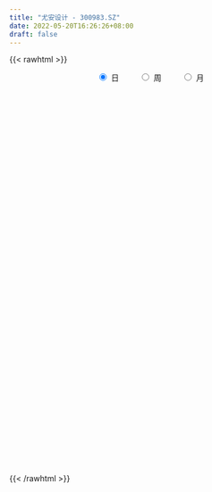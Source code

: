 ```yaml
---
title: "尤安设计 - 300983.SZ"
date: 2022-05-20T16:26:26+08:00
draft: false
---
```

{{< rawhtml >}}
    <div style="text-align: center">
        <label style="padding: 1rem;"><input style="margin-right: .5rem" type="radio" name="period" value="D" checked onclick="period_change(this)">日</label>
        <label style="padding: 1rem;"><input style="margin-right: .5rem" type="radio" name="period" value="W" onclick="period_change(this)">周</label>
        <label style="padding: 1rem;"><input style="margin-right: .5rem" type="radio" name="period" value="M" onclick="period_change(this)">月</label>
    </div>
    <div id="chart" style="height: 700px;"></div> 
    <script type="text/javascript">
        const D_v = [11079.14,8466.52,7576.9,8141.77,7343.32,17955.65,11078.6,7978.0,8664.98,4953.68,6227.68,7606.07,6706.65,8208.65,6464.78,5629.5,6562.04,11807.11,8351.2,5731.2,5397.33,5827.75,5153.0,5475.77,7697.0,5413.18,3607.1,12234.34,10724.2,7240.79,7511.09,6518.61,8890.75,6411.5,5117.07,4788.2,4640.17,5482.0,2907.58,3924.0,15754.06,8387.76,5102.17,4040.04,3916.0,5533.35,6529.73,4410.62,3383.19,3067.09,3626.32,3401.05,5752.51,6896.0,5556.0,7707.0,3594.46,4634.87,4930.41,4321.14,3323.06,3390.0,3055.0,5052.0,3719.07,4703.85,4039.07,14648.0,9499.0,7524.7,4949.57,4179.0,4913.72,8182.44,11640.61,4417.0,9862.25,6031.36,5304.25,3592.26,6396.0,5026.18,4367.94,4250.0,4994.32,5527.0,8854.0,6577.14,3718.0,5285.0,3021.0,4410.25,2504.1,3246.0,2357.1,2494.98,3778.98,1332.0,3089.0,1765.0,1495.0,1353.04,3218.06,1871.51,1675.46,1350.46,1904.0,1942.94,1971.0,2422.36,2974.36,2162.36,2131.0,5100.0,4713.02,2025.0,2348.0,3332.0,4136.34,2535.0,2058.0,1353.0,2161.51,1966.0,3697.0,3935.0,3738.0,3304.0,2021.0,2926.0,1785.0,1757.49,2439.0,6040.03,3066.0,2736.0,2330.05,4017.99,2809.0,3242.0,2393.98,2282.0,2305.0,2066.47,2554.51,5006.0,9137.48,4169.99,4105.12,3349.08,3431.0,3166.08,3502.95,4809.51,3092.0,3206.0,2091.0,1363.0,1445.8,1941.0,1742.0,2272.1,2841.0,2211.2,3521.0,4332.92,3413.79,2257.51,2536.0,3086.0,2953.6,3829.4,5389.76,4986.51,5309.53,1630.1,3374.0,1498.0,2730.0,1727.81,5635.0,4593.81,3258.0,3046.0,2748.0,2384.0,1946.0,7387.04,4618.52,4461.33,2635.19,3314.57,2488.86,4435.67,2145.15,2184.0,1832.0,1532.67,2004.67,1780.22,1465.67,2421.0,3039.09,1790.47,2037.08,1759.69,2709.0,2672.67,2232.0,3832.61,2407.0,1717.0,1545.0,1935.0,1961.72,1284.0,1581.0,1339.79,2889.0,1652.01,1661.08,7026.5,3391.01,4597.0,1701.33,2333.0,1321.0,2405.49,1427.24,1194.0,1726.0,2497.0,2004.72,3126.0,2699.0,3077.01,2376.09,2994.0,2295.0,1651.0,2005.0,6098.74,4684.6,2644.0,1766.39,1833.0,1829.0,1232.0,1148.39,1554.0]
const D_histogram = [0.0,-0.0358782906,-0.0375198882,-0.0345256631,-0.0186400198,0.2965714588,0.32400942,0.3130255012,0.151322466,0.022858611,-0.039071262,-0.0200851159,-0.0067128523,-0.0189494023,-0.0654296756,-0.0892486339,-0.1169273156,-0.034533033,-0.0768304207,-0.1407659599,-0.1944441961,-0.2082377555,-0.2279221963,-0.2667485815,-0.3854096772,-0.4733843467,-0.5055915657,-0.3288132428,-0.0937649806,0.0026947648,0.0915622342,0.1531836869,0.2470085999,0.265540909,0.2120174914,0.1446075696,0.0616275781,-0.0885817168,-0.1671198163,-0.1943487992,0.0440528104,0.0845410823,0.0559359315,0.0458189661,0.0237907122,0.0633758026,-0.030567912,-0.0974838159,-0.1519042267,-0.1367664968,-0.132004864,-0.1355908992,-0.0992205562,-0.1609573203,-0.251003034,-0.4604901304,-0.5137873394,-0.5608918597,-0.5097397754,-0.4060716613,-0.3073475627,-0.2608885602,-0.1936417969,-0.0409276822,0.0712194234,0.1720395081,0.2670069838,0.5207575333,0.7110120717,0.6623271923,0.6279253561,0.5248054657,0.3381388792,0.4366484778,0.3181668095,0.233431724,0.268789141,0.227797449,0.1034457719,-0.0114904137,0.0246167804,0.0722636832,0.076643298,0.1170683177,0.1581908703,0.1789761283,0.2459457895,0.1867353091,0.1386034995,-0.0029704466,-0.0842773075,-0.2114750321,-0.2665062947,-0.3615512272,-0.3676219705,-0.3967009165,-0.4824511766,-0.4961720446,-0.5878128332,-0.5843024588,-0.4957547425,-0.4052824081,-0.4029384184,-0.3427169772,-0.2894381616,-0.2292424154,-0.1954241138,-0.1411754852,-0.1174868637,-0.0743597313,-0.0090148754,-0.0052632796,-0.0000966866,-0.1532198045,-0.4265357863,-0.5078067177,-0.4862641405,-0.5298509084,-0.3427327724,-0.2331921538,-0.1455775964,-0.0536307861,0.0829205226,0.1717969286,0.3093421609,0.4356533069,0.5556050607,0.5555264367,0.5676596144,0.485961505,0.4475442869,0.4187414205,0.3946056111,0.4726782545,0.4928568249,0.4528693918,0.3838932194,0.3964911905,0.3961128536,0.3037552671,0.2676624683,0.1934506689,0.1262376058,0.0774959167,0.0599409872,0.1163237928,0.2662444876,0.3291190262,0.3806136758,0.3786508665,0.2703078692,0.240750124,0.2290271877,0.2330425368,0.1434342574,-0.0081431199,-0.084659709,-0.1284326899,-0.1739841244,-0.1865951775,-0.1781116339,-0.1372998755,-0.159100337,-0.1490782334,-0.1097233087,-0.0065710374,0.0054549414,0.0273685945,0.0242742198,-0.0499091834,-0.0312683253,-0.001939831,0.0504233858,-0.0451797307,-0.2577667565,-0.3915465042,-0.5797069193,-0.6376047409,-0.7197727211,-0.7071820856,-0.4644918108,-0.2717616127,-0.1453563242,-0.0444810993,-0.0777515532,-0.1236193625,-0.1306625423,0.0838542298,0.136071849,0.25901461,0.3107612817,0.2519213796,0.2200902263,0.0544686052,-0.0077628164,-0.0791306703,-0.0738077606,-0.0364817951,0.0024369339,0.0154193489,-0.0019720281,-0.1191715398,-0.3244222805,-0.4144568358,-0.4700077385,-0.5586738937,-0.7266305308,-0.7225877363,-0.6290875124,-0.3961927005,-0.2257181195,-0.0976840188,-0.0199706756,-0.0346234739,-0.0603738244,-0.0584072404,-0.0830723765,-0.0297736438,0.0709415374,0.1442427758,0.219802691,0.039598402,-0.0394778092,-0.3170532752,-0.4127620882,-0.5493429369,-0.581876167,-0.652738205,-0.6396751309,-0.5694072015,-0.4963026225,-0.5287821439,-0.5071074008,-0.6741938862,-0.7942197556,-0.7362479404,-0.744846474,-0.5313691858,-0.2761090085,-0.1082438867,0.1060570318,0.4420100665,0.6345680062,0.7799531784,0.8570162464,0.9197247949,0.8901951341,0.8495964809,0.8328843224,0.8301215233]
const D_fast = [0.0,-0.0448478632,-0.0558694329,-0.0615066235,-0.0502809852,0.3390733581,0.4475136743,0.5147861308,0.3909137121,0.2681645098,0.1964668213,0.2104316885,0.2221257389,0.2051518384,0.1423141462,0.0961830295,0.0392725189,0.1130335431,0.0515285503,-0.0475984789,-0.1498877641,-0.2157407623,-0.2924057523,-0.3979192828,-0.6129327978,-0.819253554,-0.9778586644,-0.8832836522,-0.6716766351,-0.5745431986,-0.4627851706,-0.3628677962,-0.2072907332,-0.1223731968,-0.1228922415,-0.154150271,-0.2217233679,-0.3940780921,-0.5143961456,-0.5902123283,-0.3407975161,-0.2791739736,-0.2937951415,-0.2924573654,-0.3085379413,-0.2531089002,-0.3546945928,-0.4459814507,-0.5383779182,-0.5574318125,-0.5856713956,-0.6231551557,-0.6115899517,-0.7135660459,-0.8663625181,-1.1909721472,-1.372716191,-1.5600436762,-1.6363265357,-1.634176337,-1.612289129,-1.6310522666,-1.6122159526,-1.4697337583,-1.3397817969,-1.1959518352,-1.0342326135,-0.6502926807,-0.2822851244,-0.1653882057,-0.0428087029,-0.0147272269,-0.1168590936,0.0908126245,0.0518726586,0.025495504,0.1280502063,0.1440078766,0.0455176425,-0.0722911465,-0.0300297573,0.0356830662,0.0592235055,0.1289156046,0.2095858748,0.2751151649,0.4035712734,0.3910446203,0.3775636856,0.2352471278,0.13287094,-0.0471955426,-0.1688533789,-0.3542861181,-0.4522623541,-0.5805165292,-0.7868795835,-0.9246434626,-1.1632374595,-1.3058026998,-1.3411936692,-1.3520419367,-1.4504325516,-1.4758903547,-1.4949710796,-1.4920859372,-1.507123664,-1.4881689067,-1.4938520011,-1.4693148016,-1.4062236646,-1.4037878887,-1.3986454673,-1.5900735363,-1.9700234646,-2.1782460756,-2.2782695334,-2.4543190285,-2.3528840855,-2.3016415054,-2.250421347,-2.1718822333,-2.0146007939,-1.8827751557,-1.6678943833,-1.4326699105,-1.1738168915,-1.0350139064,-0.8809658251,-0.8411735582,-0.7677047046,-0.6918222159,-0.6173066225,-0.4210644155,-0.2776716388,-0.2044417239,-0.1774445915,-0.0657238228,0.0329260537,0.016507284,0.0473301022,0.02148097,-0.0141726916,-0.0435404015,-0.0461100842,0.0393536696,0.2558354862,0.4009897815,0.54763785,0.6403377573,0.5995717273,0.6302015131,0.6757353737,0.7380113571,0.684261642,0.5306484846,0.4329669684,0.357085815,0.2680383493,0.2087785019,0.1727341371,0.1792209266,0.1176453808,0.090397926,0.1023220235,0.2038315356,0.2172212497,0.2459770514,0.2489512317,0.1622905326,0.1731143093,0.201957846,0.2669269092,0.1600288601,-0.1169998549,-0.3486662287,-0.6817533736,-0.8990523803,-1.1611635408,-1.3253684268,-1.1988011047,-1.0740113098,-0.9839451023,-0.8941901522,-0.9468984944,-1.0236711444,-1.0633799597,-0.8278996302,-0.7416640487,-0.5539676352,-0.4245306431,-0.4203902004,-0.397198797,-0.5492032669,-0.6133753926,-0.704525914,-0.7176549445,-0.6894494278,-0.6499214653,-0.6330842131,-0.6509685971,-0.7979609937,-1.0843173045,-1.2779660688,-1.4510189061,-1.6793535347,-2.0289678046,-2.2055719442,-2.2693435983,-2.1354969616,-2.0214519104,-1.9178388144,-1.8451181401,-1.8684268069,-1.9092706135,-1.9219058396,-1.9673390698,-1.921483748,-1.8030331825,-1.6936712502,-1.5631606622,-1.7334653506,-1.8224110143,-2.179249799,-2.378149134,-2.6520657169,-2.8300679888,-3.064114578,-3.2109702866,-3.2830541576,-3.3340252342,-3.4987002916,-3.6038023988,-3.9394373556,-4.258018164,-4.3841083339,-4.578918486,-4.4982834942,-4.3120505691,-4.171246419,-3.9304312425,-3.4839756912,-3.1327757499,-2.7924022831,-2.5010851535,-2.2084454063,-2.0154262835,-1.8436258166,-1.6521168944,-1.4473493127]
const D_slow = [0.0,-0.0089695726,-0.0183495447,-0.0269809605,-0.0316409654,0.0425018993,0.1235042543,0.2017606296,0.2395912461,0.2453058988,0.2355380833,0.2305168044,0.2288385913,0.2241012407,0.2077438218,0.1854316633,0.1561998344,0.1475665762,0.128358971,0.093167481,0.044556432,-0.0075030069,-0.064483556,-0.1311707013,-0.2275231206,-0.3458692073,-0.4722670987,-0.5544704094,-0.5779116546,-0.5772379634,-0.5543474048,-0.5160514831,-0.4542993331,-0.3879141058,-0.334909733,-0.2987578406,-0.2833509461,-0.3054963753,-0.3472763293,-0.3958635291,-0.3848503265,-0.3637150559,-0.349731073,-0.3382763315,-0.3323286535,-0.3164847028,-0.3241266808,-0.3484976348,-0.3864736915,-0.4206653157,-0.4536665317,-0.4875642565,-0.5123693955,-0.5526087256,-0.6153594841,-0.7304820167,-0.8589288516,-0.9991518165,-1.1265867603,-1.2281046757,-1.3049415663,-1.3701637064,-1.4185741556,-1.4288060762,-1.4110012203,-1.3679913433,-1.3012395973,-1.171050214,-0.9932971961,-0.827715398,-0.670734059,-0.5395326926,-0.4549979728,-0.3458358533,-0.2662941509,-0.2079362199,-0.1407389347,-0.0837895724,-0.0579281295,-0.0608007329,-0.0546465378,-0.036580617,-0.0174197925,0.0118472869,0.0513950045,0.0961390366,0.157625484,0.2043093112,0.2389601861,0.2382175745,0.2171482476,0.1642794895,0.0976529159,0.0072651091,-0.0846403836,-0.1838156127,-0.3044284069,-0.428471418,-0.5754246263,-0.721500241,-0.8454389266,-0.9467595286,-1.0474941332,-1.1331733775,-1.2055329179,-1.2628435218,-1.3116995502,-1.3469934215,-1.3763651375,-1.3949550703,-1.3972087891,-1.398524609,-1.3985487807,-1.4368537318,-1.5434876784,-1.6704393578,-1.7920053929,-1.92446812,-2.0101513131,-2.0684493516,-2.1048437507,-2.1182514472,-2.0975213165,-2.0545720844,-1.9772365442,-1.8683232174,-1.7294219522,-1.5905403431,-1.4486254395,-1.3271350632,-1.2152489915,-1.1105636364,-1.0119122336,-0.89374267,-0.7705284637,-0.6573111158,-0.5613378109,-0.4622150133,-0.3631867999,-0.2872479831,-0.2203323661,-0.1719696988,-0.1404102974,-0.1210363182,-0.1060510714,-0.0769701232,-0.0104090013,0.0718707552,0.1670241742,0.2616868908,0.3292638581,0.3894513891,0.446708186,0.5049688202,0.5408273846,0.5387916046,0.5176266774,0.4855185049,0.4420224738,0.3953736794,0.3508457709,0.3165208021,0.2767457178,0.2394761595,0.2120453323,0.2104025729,0.2117663083,0.2186084569,0.2246770119,0.212199716,0.2043826347,0.2038976769,0.2165035234,0.2052085907,0.1407669016,0.0428802756,-0.1020464543,-0.2614476395,-0.4413908198,-0.6181863412,-0.7343092939,-0.802249697,-0.8385887781,-0.8497090529,-0.8691469412,-0.9000517819,-0.9327174174,-0.91175386,-0.8777358977,-0.8129822452,-0.7352919248,-0.6723115799,-0.6172890233,-0.603671872,-0.6056125762,-0.6253952437,-0.6438471839,-0.6529676327,-0.6523583992,-0.648503562,-0.648996569,-0.678789454,-0.7598950241,-0.863509233,-0.9810111676,-1.1206796411,-1.3023372738,-1.4829842078,-1.6402560859,-1.7393042611,-1.7957337909,-1.8201547956,-1.8251474645,-1.833803333,-1.8488967891,-1.8634985992,-1.8842666933,-1.8917101043,-1.8739747199,-1.837914026,-1.7829633532,-1.7730637527,-1.782933205,-1.8621965238,-1.9653870458,-2.1027227801,-2.2481918218,-2.411376373,-2.5712951558,-2.7136469561,-2.8377226118,-2.9699181477,-3.0966949979,-3.2652434695,-3.4637984084,-3.6478603935,-3.834072012,-3.9669143084,-4.0359415605,-4.0630025322,-4.0364882743,-3.9259857577,-3.7673437561,-3.5723554615,-3.3581013999,-3.1281702012,-2.9056214177,-2.6932222975,-2.4850012168,-2.277470836]
const D_data = [['2021-05-11', 91.0256, 92.6036, 90.1381, 93.1854],['2021-05-12', 92.4852, 92.0414, 90.7692, 92.7022],['2021-05-13', 91.2919, 92.3373, 91.1243, 93.1065],['2021-05-14', 92.5838, 92.3669, 91.716, 92.9783],['2021-05-17', 92.288, 92.5542, 92.1105, 92.9684],['2021-05-18', 92.5542, 97.3176, 92.0217, 98.1262],['2021-05-19', 96.9921, 94.9014, 94.7041, 97.0217],['2021-05-20', 94.9606, 94.7436, 94.497, 97.0513],['2021-05-21', 94.8225, 92.6036, 92.6036, 95.2564],['2021-05-24', 91.7456, 92.3373, 91.7456, 93.1361],['2021-05-25', 92.3373, 92.6824, 92.1203, 93.3531],['2021-05-26', 92.9684, 93.5897, 92.426, 94.1519],['2021-05-27', 93.6785, 93.6292, 93.2051, 94.142],['2021-05-28', 93.7179, 93.3333, 93.2643, 94.8028],['2021-05-31', 93.3333, 92.7416, 92.4063, 93.6193],['2021-06-01', 92.6331, 92.8008, 92.4951, 93.1361],['2021-06-02', 92.8107, 92.5542, 92.2189, 93.1854],['2021-06-03', 92.5542, 94.0434, 92.2189, 94.8323],['2021-06-04', 93.6884, 92.5641, 92.5542, 93.8659],['2021-06-07', 92.426, 91.9329, 91.8245, 92.9191],['2021-06-08', 91.9428, 91.6174, 91.5286, 92.3077],['2021-06-09', 91.6371, 91.7751, 91.3018, 92.2584],['2021-06-10', 91.5582, 91.43, 91.2229, 91.9132],['2021-06-11', 91.3215, 90.8185, 90.7791, 91.7061],['2021-06-15', 90.8185, 89.1026, 89.0533, 91.0848],['2021-06-16', 88.8363, 88.5404, 88.501, 89.497],['2021-06-17', 88.7574, 88.4615, 88.3037, 88.8659],['2021-06-18', 88.3432, 91.0651, 88.3432, 92.6726],['2021-06-21', 91.0651, 92.6627, 90.9172, 93.6391],['2021-06-22', 92.8402, 91.7061, 91.3314, 93.146],['2021-06-23', 91.6667, 92.071, 91.5976, 93.6391],['2021-06-24', 91.8935, 92.1598, 91.4004, 93.1065],['2021-06-25', 92.6036, 93.0769, 91.6765, 93.5602],['2021-06-28', 93.2051, 92.5838, 92.0118, 93.5404],['2021-06-29', 92.1203, 91.7258, 91.716, 92.7022],['2021-06-30', 91.5385, 91.3215, 91.0355, 92.1696],['2021-07-01', 91.499, 90.7594, 90.7298, 92.1105],['2021-07-02', 90.7594, 89.2308, 89.2308, 91.2032],['2021-07-05', 88.8659, 89.359, 88.8659, 89.9704],['2021-07-06', 89.359, 89.5168, 89.0533, 89.7436],['2021-07-07', 89.8028, 93.3037, 89.8028, 94.1815],['2021-07-08', 92.6824, 91.5779, 91.5286, 93.1953],['2021-07-09', 90.9172, 90.7495, 90.3353, 91.4201],['2021-07-12', 91.2722, 90.8679, 90.3353, 91.3215],['2021-07-13', 90.8876, 90.6114, 90.4142, 91.213],['2021-07-14', 90.9763, 91.4201, 90.9763, 92.426],['2021-07-15', 91.4201, 89.5661, 88.9053, 91.8146],['2021-07-16', 89.8422, 89.3688, 89.1913, 90.1085],['2021-07-19', 89.4083, 89.0434, 88.6391, 89.6943],['2021-07-20', 89.0434, 89.6351, 88.787, 89.6351],['2021-07-21', 89.6548, 89.3886, 89.3195, 89.9507],['2021-07-22', 89.0039, 89.1124, 89.0039, 89.6943],['2021-07-23', 89.1321, 89.5365, 89.1321, 90.7101],['2021-07-26', 89.5464, 88.0572, 87.6529, 89.6746],['2021-07-27', 88.0178, 87.0414, 87.0118, 89.0434],['2021-07-28', 86.7949, 84.3491, 84.3294, 87.6529],['2021-07-29', 84.6746, 85.0888, 84.6746, 85.2959],['2021-07-30', 85.069, 84.3294, 83.9448, 85.069],['2021-08-02', 84.0237, 84.9901, 83.0178, 85.2071],['2021-08-03', 84.7732, 85.5325, 84.5069, 86.1736],['2021-08-04', 85.503, 85.5523, 84.9112, 85.9862],['2021-08-05', 85.7988, 84.8718, 84.8323, 86.1538],['2021-08-06', 84.8718, 85.0592, 84.8619, 85.7791],['2021-08-09', 84.9507, 86.43, 84.8126, 86.8047],['2021-08-10', 86.43, 86.4497, 85.7988, 86.9231],['2021-08-11', 86.3708, 86.785, 85.9961, 87.071],['2021-08-12', 86.785, 87.2288, 86.785, 87.6233],['2021-08-13', 86.785, 90.3057, 86.785, 93.0769],['2021-08-16', 89.645, 91.0552, 88.3235, 92.2091],['2021-08-17', 90.9961, 88.8659, 88.8363, 91.0059],['2021-08-18', 88.7377, 89.2308, 88.4418, 90.4339],['2021-08-19', 88.7574, 88.3728, 88.146, 89.3491],['2021-08-20', 88.2643, 86.8146, 86.3708, 88.6193],['2021-08-23', 87.1302, 90.4043, 86.8639, 90.7002],['2021-08-24', 89.2998, 87.8895, 87.1992, 89.2998],['2021-08-25', 88.7179, 87.9487, 87.7712, 88.7179],['2021-08-26', 88.5602, 89.497, 88.3629, 91.6864],['2021-08-27', 89.428, 88.7081, 88.0276, 90.5325],['2021-08-30', 88.6489, 87.3373, 87.3077, 88.8659],['2021-08-31', 87.3373, 86.8343, 86.3511, 88.1657],['2021-09-01', 86.6568, 88.5108, 86.1341, 90.5325],['2021-09-02', 88.5108, 88.9152, 87.3274, 89.645],['2021-09-03', 88.4714, 88.57, 88.4221, 89.4872],['2021-09-06', 88.7574, 89.2209, 88.4418, 89.4379],['2021-09-07', 89.2209, 89.5661, 88.9842, 90.0592],['2021-09-08', 89.9408, 89.6252, 89.0828, 89.9408],['2021-09-09', 89.645, 90.6312, 89.359, 91.075],['2021-09-10', 90.641, 89.2702, 89.2604, 91.0256],['2021-09-13', 89.1519, 89.2801, 89.1519, 89.8817],['2021-09-14', 89.1519, 87.6824, 87.6726, 89.7436],['2021-09-15', 87.7318, 87.8304, 87.5148, 88.2742],['2021-09-16', 87.6529, 86.5976, 86.5976, 88.2446],['2021-09-17', 86.785, 86.8343, 86.3905, 87.1992],['2021-09-22', 85.9369, 85.6805, 85.3057, 86.5582],['2021-09-23', 85.927, 86.2229, 85.8481, 86.2919],['2021-09-24', 86.2229, 85.5128, 85.3057, 86.568],['2021-09-27', 85.5227, 84.1026, 83.9152, 85.9961],['2021-09-28', 84.56, 84.29, 84.11, 84.69],['2021-09-29', 84.19, 82.52, 82.52, 84.19],['2021-09-30', 82.59, 82.91, 82.59, 83.64],['2021-10-08', 83.3, 83.68, 83.3, 83.88],['2021-10-11', 83.5, 83.7, 83.35, 83.85],['2021-10-12', 83.67, 82.38, 82.01, 83.69],['2021-10-13', 82.38, 82.82, 81.83, 82.88],['2021-10-14', 82.79, 82.62, 82.29, 83.0],['2021-10-15', 82.68, 82.63, 82.43, 82.99],['2021-10-18', 82.9, 82.2, 82.0, 83.28],['2021-10-19', 82.2, 82.37, 82.2, 82.6],['2021-10-20', 82.6, 81.9, 81.85, 82.63],['2021-10-21', 81.89, 82.05, 81.6, 82.15],['2021-10-22', 81.95, 82.39, 81.29, 83.2],['2021-10-25', 81.86, 81.6, 81.4, 82.08],['2021-10-26', 81.9, 81.44, 81.3, 81.96],['2021-10-27', 81.63, 78.79, 78.6, 81.63],['2021-10-28', 78.2, 75.68, 75.51, 78.63],['2021-10-29', 75.81, 76.52, 75.68, 77.12],['2021-11-01', 75.41, 77.0, 75.41, 77.15],['2021-11-02', 76.68, 75.45, 75.32, 77.6],['2021-11-03', 75.97, 78.1, 75.81, 79.45],['2021-11-04', 77.72, 77.41, 77.12, 78.18],['2021-11-05', 76.97, 77.22, 76.97, 77.77],['2021-11-08', 77.1, 77.38, 77.01, 77.77],['2021-11-09', 77.68, 78.27, 77.42, 78.48],['2021-11-10', 78.27, 78.09, 77.5, 78.32],['2021-11-11', 78.09, 79.22, 78.09, 79.5],['2021-11-12', 79.55, 79.82, 78.59, 80.06],['2021-11-15', 81.27, 80.55, 79.89, 81.3],['2021-11-16', 81.0, 79.58, 79.58, 81.19],['2021-11-17', 79.18, 80.0, 79.02, 80.33],['2021-11-18', 80.11, 78.86, 78.81, 80.26],['2021-11-19', 79.0, 79.27, 78.6, 79.49],['2021-11-22', 79.51, 79.39, 79.1, 79.62],['2021-11-23', 79.7, 79.48, 79.16, 79.7],['2021-11-24', 79.48, 81.12, 79.32, 81.41],['2021-11-25', 81.81, 80.93, 80.51, 81.81],['2021-11-26', 80.81, 80.4, 80.35, 80.92],['2021-11-29', 79.5, 79.99, 79.02, 80.39],['2021-11-30', 80.26, 81.1, 80.02, 81.28],['2021-12-01', 80.89, 81.23, 80.49, 81.67],['2021-12-02', 81.28, 80.06, 80.01, 81.97],['2021-12-03', 80.08, 80.61, 79.8, 80.94],['2021-12-06', 80.49, 79.99, 79.8, 80.6],['2021-12-07', 80.0, 79.8, 79.4, 80.35],['2021-12-08', 79.95, 79.78, 79.33, 79.95],['2021-12-09', 79.74, 80.03, 79.54, 80.3],['2021-12-10', 79.97, 81.12, 79.8, 81.59],['2021-12-13', 80.97, 83.0, 80.97, 83.26],['2021-12-14', 82.68, 82.73, 82.0, 83.3],['2021-12-15', 82.99, 83.2, 82.52, 83.83],['2021-12-16', 83.2, 83.0, 82.7, 83.45],['2021-12-17', 82.77, 81.67, 81.63, 83.5],['2021-12-20', 81.49, 82.54, 81.09, 83.0],['2021-12-21', 81.34, 82.9, 80.95, 83.28],['2021-12-22', 82.9, 83.33, 82.42, 84.19],['2021-12-23', 83.17, 82.15, 82.08, 83.69],['2021-12-24', 82.14, 80.85, 80.84, 82.62],['2021-12-27', 80.85, 81.21, 80.56, 81.6],['2021-12-28', 81.05, 81.28, 81.0, 81.45],['2021-12-29', 81.28, 80.96, 80.95, 81.49],['2021-12-30', 82.28, 81.13, 81.01, 82.28],['2021-12-31', 81.14, 81.29, 81.04, 81.47],['2022-01-04', 81.28, 81.75, 81.1, 81.92],['2022-01-05', 81.7, 80.94, 80.54, 81.81],['2022-01-06', 80.71, 81.22, 80.6, 81.72],['2022-01-07', 81.4, 81.65, 81.13, 82.6],['2022-01-10', 82.0, 82.82, 80.89, 83.42],['2022-01-11', 82.62, 82.02, 82.0, 83.58],['2022-01-12', 81.9, 82.28, 81.9, 82.54],['2022-01-13', 82.28, 82.07, 81.98, 82.91],['2022-01-14', 82.03, 80.99, 80.87, 82.07],['2022-01-17', 80.9, 82.0, 80.9, 82.5],['2022-01-18', 81.98, 82.28, 81.26, 82.91],['2022-01-19', 81.95, 82.84, 81.8, 83.25],['2022-01-20', 82.73, 80.9, 80.9, 82.75],['2022-01-21', 80.89, 78.5, 78.5, 81.43],['2022-01-24', 78.44, 78.3, 78.12, 78.86],['2022-01-25', 78.44, 76.35, 76.29, 78.66],['2022-01-26', 76.0, 76.8, 76.0, 77.45],['2022-01-27', 76.79, 75.52, 75.49, 76.94],['2022-01-28', 76.02, 75.87, 75.35, 76.7],['2022-02-07', 76.5, 78.88, 76.45, 79.35],['2022-02-08', 79.02, 79.03, 77.7, 79.67],['2022-02-09', 79.05, 78.78, 78.52, 79.34],['2022-02-10', 78.64, 78.88, 78.58, 79.8],['2022-02-11', 78.55, 77.21, 77.17, 78.87],['2022-02-14', 77.21, 76.63, 76.35, 77.49],['2022-02-15', 76.9, 76.74, 76.29, 77.71],['2022-02-16', 77.03, 79.93, 76.76, 79.99],['2022-02-17', 79.56, 78.58, 78.31, 79.93],['2022-02-18', 78.0, 79.98, 77.81, 80.23],['2022-02-21', 79.87, 79.68, 79.07, 80.0],['2022-02-22', 79.08, 78.4, 78.0, 79.44],['2022-02-23', 78.35, 78.59, 78.15, 78.72],['2022-02-24', 78.21, 76.4, 76.06, 79.2],['2022-02-25', 77.36, 77.01, 77.0, 77.96],['2022-02-28', 76.81, 76.41, 75.85, 76.81],['2022-03-01', 76.23, 77.04, 76.23, 77.21],['2022-03-02', 76.67, 77.42, 76.31, 77.7],['2022-03-03', 77.8, 77.54, 77.26, 77.86],['2022-03-04', 77.36, 77.27, 77.03, 77.75],['2022-03-07', 77.2, 76.79, 76.54, 77.44],['2022-03-08', 76.7, 75.03, 75.01, 77.05],['2022-03-09', 75.0, 72.77, 70.42, 75.9],['2022-03-10', 73.88, 73.0, 73.0, 74.15],['2022-03-11', 71.41, 72.55, 70.52, 72.7],['2022-03-14', 72.04, 71.18, 71.11, 72.48],['2022-03-15', 71.17, 68.8, 68.8, 71.9],['2022-03-16', 69.6, 69.73, 67.99, 69.99],['2022-03-17', 70.32, 70.35, 70.32, 71.26],['2022-03-18', 70.01, 72.33, 69.77, 72.7],['2022-03-21', 72.15, 72.14, 71.62, 72.55],['2022-03-22', 71.69, 72.03, 71.35, 72.58],['2022-03-23', 72.12, 71.65, 71.4, 72.47],['2022-03-24', 71.08, 70.38, 70.32, 71.1],['2022-03-25', 71.0, 69.83, 69.83, 71.0],['2022-03-28', 70.07, 69.8, 68.68, 70.23],['2022-03-29', 69.73, 69.08, 69.03, 70.07],['2022-03-30', 69.49, 69.82, 69.2, 69.92],['2022-03-31', 69.79, 70.58, 69.51, 71.8],['2022-04-01', 70.1, 70.53, 69.86, 70.68],['2022-04-06', 70.03, 70.85, 70.0, 71.46],['2022-04-07', 68.98, 67.21, 67.18, 68.98],['2022-04-08', 66.68, 67.52, 66.53, 69.0],['2022-04-11', 66.71, 63.66, 63.44, 67.0],['2022-04-12', 63.17, 64.36, 63.0, 64.48],['2022-04-13', 63.96, 62.54, 62.44, 63.96],['2022-04-14', 63.34, 62.62, 62.55, 63.34],['2022-04-15', 62.03, 61.03, 61.03, 62.59],['2022-04-18', 60.5, 61.05, 59.6, 61.4],['2022-04-19', 60.4, 61.13, 60.4, 61.44],['2022-04-20', 61.27, 60.73, 60.36, 61.89],['2022-04-21', 60.6, 58.69, 58.59, 60.82],['2022-04-22', 58.68, 58.49, 57.59, 59.19],['2022-04-25', 58.34, 54.8, 54.5, 58.34],['2022-04-26', 55.45, 53.54, 53.5, 56.98],['2022-04-27', 53.74, 54.48, 52.0, 54.8],['2022-04-28', 53.96, 52.65, 52.41, 54.29],['2022-04-29', 52.96, 54.92, 52.95, 55.4],['2022-05-05', 54.7, 55.82, 54.39, 56.9],['2022-05-06', 54.91, 55.14, 54.39, 55.47],['2022-05-09', 55.38, 56.18, 55.3, 56.99],['2022-05-10', 55.51, 58.85, 55.32, 58.9],['2022-05-11', 58.89, 58.37, 58.3, 59.55],['2022-05-12', 57.58, 58.74, 57.58, 58.98],['2022-05-13', 58.88, 58.65, 58.3, 59.09],['2022-05-16', 59.11, 59.1, 58.61, 59.46],['2022-05-17', 59.11, 58.33, 57.58, 59.11],['2022-05-18', 58.04, 58.3, 57.75, 59.0],['2022-05-19', 57.2, 58.75, 57.19, 58.77],['2022-05-20', 58.76, 59.2, 58.22, 59.33]]
const W_v = [198964.42,104904.94,23747.6,49419.76,53020.55,33702.73,38814.63,27585.05,28951.62,40885.44,26438.94,36075.57,24429.74,19230.16,28388.33,19019.61,32161.99,31065.99,40133.66,24686.63,30202.46,18938.35,8098.08,9964.98,1495.0,9468.53,11214.66,16131.38,14409.34,13112.51,13774.0,16038.52,14793.02,14213.98,24192.67,17776.54,8582.8,10845.3,15626.22,22468.8,10959.91,19280.81,20796.89,15019.44,9333.56,10753.31,13205.97,9565.72,8745.8,12078.59,12357.82,8848.96,14272.1,3946.0,17198.73,7596.39]
const W_histogram = [0.0,-0.7986652991,-1.4588503478,-1.9238126605,-2.0897568577,-2.0233581371,-1.9058567613,-1.8204525815,-1.6283566009,-1.263095961,-1.1794052755,-0.9315272805,-0.7766438301,-0.5875814061,-0.7286751908,-0.6887682352,-0.2476904264,-0.1353372091,0.1090291149,0.2934281448,0.4834039003,0.4656758454,0.3887494352,0.1960956411,0.1558026698,0.0966154807,0.0801605537,-0.2681241743,-0.3862425714,-0.2317713236,-0.1150411927,0.0793902283,0.2534376991,0.4241527123,0.5854158191,0.6435364951,0.7129062185,0.7789598806,0.7726030334,0.602646675,0.3287506788,0.2566722481,0.4055418793,0.3178557809,0.2919043807,-0.0124697663,-0.188190193,-0.4191367552,-0.467419567,-0.6343794032,-1.0876109797,-1.4419543313,-1.7781868835,-1.8395202781,-1.5111842556,-1.1412788988]
const W_fast = [0.0,-0.9983316239,-2.0232292595,-2.9691447374,-3.657528149,-4.0969689627,-4.4559317772,-4.8256407427,-5.0406339124,-4.9911472628,-5.2023078962,-5.1873117212,-5.2265892284,-5.1844221559,-5.5076847383,-5.6399698415,-5.2608146392,-5.1822957242,-4.9106721216,-4.6529160554,-4.3420893249,-4.2433984184,-4.2231374698,-4.3667673537,-4.3681096575,-4.4031429764,-4.399557765,-4.8148735365,-5.0295525764,-4.9330241596,-4.8450543269,-4.6307753488,-4.3933684532,-4.116615262,-3.8089982004,-3.5899934005,-3.3423971226,-3.0816034903,-2.8948095791,-2.9141042689,-3.1058125954,-3.1137229641,-2.863467863,-2.8716900162,-2.8246653212,-3.1321569097,-3.3549248847,-3.6906556357,-3.8557933393,-4.1813480263,-4.9064823477,-5.6213142822,-6.4020935553,-6.9233070193,-6.9727670607,-6.8881814286]
const W_slow = [0.0,-0.1996663248,-0.5643789117,-1.0453320769,-1.5677712913,-2.0736108256,-2.5500750159,-3.0051881613,-3.4122773115,-3.7280513017,-4.0229026206,-4.2557844408,-4.4499453983,-4.5968407498,-4.7790095475,-4.9512016063,-5.0131242129,-5.0469585152,-5.0197012364,-4.9463442002,-4.8254932252,-4.7090742638,-4.611886905,-4.5628629947,-4.5239123273,-4.4997584571,-4.4797183187,-4.5467493623,-4.6433100051,-4.701252836,-4.7300131342,-4.7101655771,-4.6468061523,-4.5407679742,-4.3944140195,-4.2335298957,-4.0553033411,-3.8605633709,-3.6674126126,-3.5167509438,-3.4345632741,-3.3703952121,-3.2690097423,-3.1895457971,-3.1165697019,-3.1196871435,-3.1667346917,-3.2715188805,-3.3883737723,-3.5469686231,-3.818871368,-4.1793599508,-4.6239066717,-5.0837867412,-5.4615828051,-5.7469025298]
const W_data = [['2021-04-23', 143.0473, 110.1479, 108.5602, 163.7081],['2021-04-30', 109.1815, 97.6331, 97.5937, 109.2702],['2021-05-07', 97.5345, 94.4477, 94.428, 98.5897],['2021-05-14', 94.1321, 92.3669, 90.1381, 94.5266],['2021-05-21', 92.288, 92.6036, 92.0217, 98.1262],['2021-05-28', 91.7456, 93.3333, 91.7456, 94.8028],['2021-06-04', 93.3333, 92.5641, 92.2189, 94.8323],['2021-06-11', 92.426, 90.8185, 90.7791, 92.9191],['2021-06-18', 90.8185, 91.0651, 88.3037, 92.6726],['2021-06-25', 91.0651, 93.0769, 90.9172, 93.6391],['2021-07-02', 93.2051, 89.2308, 89.2308, 93.5404],['2021-07-09', 88.8659, 90.7495, 88.8659, 94.1815],['2021-07-16', 91.2722, 89.3688, 88.9053, 92.426],['2021-07-23', 89.4083, 89.5365, 88.6391, 90.7101],['2021-07-30', 89.5464, 84.3294, 83.9448, 89.6746],['2021-08-06', 84.0237, 85.0592, 83.0178, 86.1736],['2021-08-13', 84.9507, 90.3057, 84.8126, 93.0769],['2021-08-20', 89.645, 86.8146, 86.3708, 92.2091],['2021-08-27', 87.1302, 88.7081, 86.8639, 91.6864],['2021-09-03', 88.6489, 88.57, 86.1341, 90.5325],['2021-09-10', 88.7574, 89.2702, 88.4418, 91.075],['2021-09-17', 89.1519, 86.8343, 86.3905, 89.8817],['2021-09-24', 85.9369, 85.5128, 85.3057, 86.568],['2021-09-30', 85.5227, 82.91, 82.52, 85.9961],['2021-10-08', 83.3, 83.68, 83.3, 83.88],['2021-10-15', 83.5, 82.63, 81.83, 83.85],['2021-10-22', 82.9, 82.39, 81.29, 83.28],['2021-10-29', 81.86, 76.52, 75.51, 82.08],['2021-11-05', 75.41, 77.22, 75.32, 79.45],['2021-11-12', 77.1, 79.82, 77.01, 80.06],['2021-11-19', 81.27, 79.27, 78.6, 81.3],['2021-11-26', 79.51, 80.4, 79.1, 81.81],['2021-12-03', 79.5, 80.61, 79.02, 81.97],['2021-12-10', 80.49, 81.12, 79.33, 81.59],['2021-12-17', 80.97, 81.67, 80.97, 83.83],['2021-12-24', 81.49, 80.85, 80.84, 84.19],['2021-12-31', 80.85, 81.29, 80.56, 82.28],['2022-01-07', 81.28, 81.65, 80.54, 82.6],['2022-01-14', 82.0, 80.99, 80.87, 83.58],['2022-01-21', 80.9, 78.5, 78.5, 83.25],['2022-01-28', 78.44, 75.87, 75.35, 78.86],['2022-02-11', 76.5, 77.21, 76.45, 79.8],['2022-02-18', 77.21, 79.98, 76.29, 80.23],['2022-02-25', 79.87, 77.01, 76.06, 80.0],['2022-03-04', 76.81, 77.27, 75.85, 77.86],['2022-03-11', 77.2, 72.55, 70.42, 77.44],['2022-03-18', 72.04, 72.33, 67.99, 72.7],['2022-03-25', 72.15, 69.83, 69.83, 72.58],['2022-04-01', 70.07, 70.53, 68.68, 71.8],['2022-04-08', 70.03, 67.52, 66.53, 71.46],['2022-04-15', 66.71, 61.03, 61.03, 67.0],['2022-04-22', 60.5, 58.49, 57.59, 61.89],['2022-04-29', 58.34, 54.92, 52.0, 58.34],['2022-05-06', 54.7, 55.14, 54.39, 56.9],['2022-05-13', 55.38, 58.65, 55.3, 59.55],['2022-05-20', 59.11, 59.2, 57.19, 59.46]]
const M_v = [303869.3600000001,166355.42,146088.73,118245.97,131277.76,82993.99,38309.57,63682.41,73210.97,59900.23,57281.14,47768.35,49209.48,28741.12]
const M_histogram = [0.0,-0.3121641026,-0.5813743356,-1.1638164232,-1.3033246659,-1.5652232868,-2.0438924203,-1.9285982683,-1.7228272245,-1.8252242981,-1.730894022,-1.9207772643,-2.9017958357,-3.0481180939]
const M_fast = [0.0,-0.3902051282,-0.8047589451,-1.6781551385,-2.1434945477,-2.7966989903,-3.7863412288,-4.1531966439,-4.3781324062,-4.9368355544,-5.2752287838,-5.9453063421,-7.6517738725,-8.5601256542]
const M_slow = [0.0,-0.0780410256,-0.2233846095,-0.5143387153,-0.8401698818,-1.2314757035,-1.7424488086,-2.2245983756,-2.6553051818,-3.1116112563,-3.5443347618,-4.0245290779,-4.7499780368,-5.5120075603]
const M_data = [['2021-04-30', 143.0473, 97.6331, 97.5937, 163.7081],['2021-05-31', 97.5345, 92.7416, 90.1381, 98.5897],['2021-06-30', 92.6331, 91.3215, 88.3037, 94.8323],['2021-07-30', 91.499, 84.3294, 83.9448, 94.1815],['2021-08-31', 84.0237, 86.8343, 83.0178, 93.0769],['2021-09-30', 86.6568, 82.91, 82.52, 91.075],['2021-10-29', 83.3, 76.52, 75.51, 83.88],['2021-11-30', 75.41, 81.1, 75.32, 81.81],['2021-12-31', 80.89, 81.29, 79.33, 84.19],['2022-01-28', 81.28, 75.87, 75.35, 83.58],['2022-02-28', 76.5, 76.41, 75.85, 80.23],['2022-03-31', 76.23, 70.58, 67.99, 77.86],['2022-04-29', 70.1, 54.92, 52.0, 71.46],['2022-05-31', 54.7, 59.2, 54.39, 59.55]]
        const D_a = [null,null,null,null,null,98.1262,null,null,null,null,null,null,null,null,null,null,null,null,null,null,null,null,null,null,null,null,88.3037,null,null,null,null,null,93.5602,null,null,null,null,null,88.8659,null,null,null,null,null,null,92.426,null,null,null,null,null,null,null,null,null,null,null,null,83.0178,null,null,null,null,null,null,null,null,93.0769,null,null,null,null,null,null,null,null,null,null,null,null,86.1341,null,null,null,null,null,91.075,null,null,null,null,null,null,null,null,null,null,null,null,null,null,null,null,null,null,null,null,null,null,null,null,null,null,null,null,null,null,75.32,null,null,null,null,null,null,null,null,81.3,null,null,null,78.6,null,null,null,null,null,null,null,null,81.97,null,null,null,79.33,null,null,null,null,null,null,null,null,null,84.19,null,null,null,null,null,null,null,null,80.54,null,null,null,null,null,null,null,null,null,83.25,null,null,null,null,null,null,75.35,null,null,null,null,null,null,null,null,null,80.23,null,null,null,null,null,null,null,null,null,null,null,null,null,null,null,null,null,67.99,null,null,null,null,null,null,null,null,null,null,71.8,null,null,null,null,null,null,null,null,null,null,null,null,null,null,null,null,52.0,null,null,null,null,null,null,59.55,null,null,null,null,null,57.19,null]
const W_a = [null,null,null,null,null,null,null,null,null,null,null,null,null,null,null,83.0178,null,null,null,null,91.075,null,null,null,null,null,null,null,75.32,null,null,null,null,null,null,84.19,null,null,null,null,null,null,null,null,null,null,null,null,null,null,null,null,52.0,null,null,null]
const M_a = [null,null,null,null,null,null,null,75.32,null,null,null,null,null,null]
        const D_b = [[{ coord: ['2021-05-18', 93.5602] }, { coord: ['2021-09-09', 88.8659] }],[{ coord: ['2021-11-02', 81.3] }, { coord: ['2022-02-18', 78.6] }]]
const W_b = [[{ coord: ['2021-08-06', 84.19] }, { coord: ['2021-12-24', 83.0178] }]]
const M_b = []
    </script>
{{< /rawhtml >}}